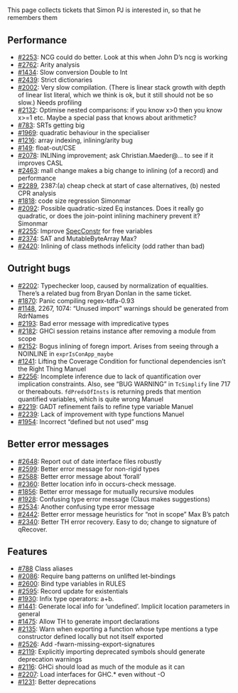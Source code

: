 #
This page collects tickets that Simon PJ is interested in, so that he remembers them


## Performance


- [\#2253](https://gitlab.staging.haskell.org/ghc/ghc/issues/2253): NCG could do better. Look at this when John D’s ncg is working
- [\#2762](https://gitlab.staging.haskell.org/ghc/ghc/issues/2762): Arity analysis        
- [\#1434](https://gitlab.staging.haskell.org/ghc/ghc/issues/1434): Slow conversion Double to Int        
- [\#2439](https://gitlab.staging.haskell.org/ghc/ghc/issues/2439): Strict dictionaries        
- [\#2002](https://gitlab.staging.haskell.org/ghc/ghc/issues/2002): Very slow compilation.   (There is linear stack growth with depth of linear list literal, which we think is ok, but it still should not be so slow.)        Needs profiling
- [\#2132](https://gitlab.staging.haskell.org/ghc/ghc/issues/2132): Optimise nested comparisons: if you know x\>0 then you know x\>=1 etc.  Maybe a special pass that knows about arithmetic?        
- [\#783](https://gitlab.staging.haskell.org/ghc/ghc/issues/783): SRTs getting big        
- [\#1969](https://gitlab.staging.haskell.org/ghc/ghc/issues/1969): quadratic behaviour in the specialiser        
- [\#1216](https://gitlab.staging.haskell.org/ghc/ghc/issues/1216): array indexing, inlining/arity bug        
- [\#149](https://gitlab.staging.haskell.org/ghc/ghc/issues/149): float-out/CSE        
- [\#2078](https://gitlab.staging.haskell.org/ghc/ghc/issues/2078): INLINing improvement; ask Christian.Maeder@… to see if it improves CASL
- [\#2463](https://gitlab.staging.haskell.org/ghc/ghc/issues/2463): mall change makes a big change to inlining (of a record) and performance        
- [\#2289](https://gitlab.staging.haskell.org/ghc/ghc/issues/2289), 2387:(a) cheap check at start of case alternatives, (b) nested CPR analysis        
- [\#1818](https://gitlab.staging.haskell.org/ghc/ghc/issues/1818): code size regression        Simonmar
- [\#2092](https://gitlab.staging.haskell.org/ghc/ghc/issues/2092): Possible quadratic-sized Eq instances. Does it really go quadratic, or does the join-point inlining machinery prevent it?        Simonmar
- [\#2255](https://gitlab.staging.haskell.org/ghc/ghc/issues/2255): Improve [SpecConstr](spec-constr) for free variables        
- [\#2374](https://gitlab.staging.haskell.org/ghc/ghc/issues/2374): SAT and MutableByteArray        Max?
- [\#2420](https://gitlab.staging.haskell.org/ghc/ghc/issues/2420): Inlining of class methods infelicity (odd rather than bad)        

## Outright bugs


- [\#2202](https://gitlab.staging.haskell.org/ghc/ghc/issues/2202): Typechecker loop, caused by normalization of equalities.  There’s a related bug from Bryan Donlan in the same ticket.
- [\#1870](https://gitlab.staging.haskell.org/ghc/ghc/issues/1870): Panic compiling regex-tdfa-0.93        
- [\#1148](https://gitlab.staging.haskell.org/ghc/ghc/issues/1148), 2267, 1074: “Unused import” warnings should be generated from RdrNames        
- [\#2193](https://gitlab.staging.haskell.org/ghc/ghc/issues/2193): Bad error message with impredicative types        
- [\#2182](https://gitlab.staging.haskell.org/ghc/ghc/issues/2182): GHCi session retains instance after removing a module from scope        
- [\#2152](https://gitlab.staging.haskell.org/ghc/ghc/issues/2152): Bogus inlining of foregn import.  Arises from seeing through a NOINLINE in `exprIsConApp_maybe`        
- [\#1241](https://gitlab.staging.haskell.org/ghc/ghc/issues/1241): Lifting the Coverage Condition for functional dependencies isn’t the Right Thing        Manuel
- [\#2256](https://gitlab.staging.haskell.org/ghc/ghc/issues/2256): Incomplete inference due to lack of quantification over implication constraints.  Also, see “BUG WARNING” in `TcSimplify` line 717 or thereabouts.  `fdPredsOfInsts` is returning preds that mention quantified variables, which is quite wrong        Manuel
- [\#2219](https://gitlab.staging.haskell.org/ghc/ghc/issues/2219): GADT refinement fails to refine type variable        Manuel
- [\#2239](https://gitlab.staging.haskell.org/ghc/ghc/issues/2239): Lack of improvement with type functions        Manuel
- [\#1954](https://gitlab.staging.haskell.org/ghc/ghc/issues/1954): Incorrect “defined but not used” msg        

## Better error messages


- [\#2648](https://gitlab.staging.haskell.org/ghc/ghc/issues/2648): Report out of date interface files robustly        
- [\#2599](https://gitlab.staging.haskell.org/ghc/ghc/issues/2599): Better error message for non-rigid types        
- [\#2588](https://gitlab.staging.haskell.org/ghc/ghc/issues/2588): Better error message about ‘forall’        
- [\#2360](https://gitlab.staging.haskell.org/ghc/ghc/issues/2360): Better location info in occurs-check message.        
- [\#1856](https://gitlab.staging.haskell.org/ghc/ghc/issues/1856): Better error message for mutually recursive modules        
- [\#1928](https://gitlab.staging.haskell.org/ghc/ghc/issues/1928): Confusing type error message (Claus makes suggestions)        
- [\#2534](https://gitlab.staging.haskell.org/ghc/ghc/issues/2534): Another confusing type error message        
- [\#2442](https://gitlab.staging.haskell.org/ghc/ghc/issues/2442): Better error message heuristics for “not in scope”        Max B’s patch
- [\#2340](https://gitlab.staging.haskell.org/ghc/ghc/issues/2340): Better TH error recovery.  Easy to do; change to signature of qRecover.        

## Features


- [\#788](https://gitlab.staging.haskell.org/ghc/ghc/issues/788)        Class aliases        
- [\#2086](https://gitlab.staging.haskell.org/ghc/ghc/issues/2086): Require bang patterns on unlifted let-bindings        
- [\#2600](https://gitlab.staging.haskell.org/ghc/ghc/issues/2600): Bind type variables in RULES        
- [\#2595](https://gitlab.staging.haskell.org/ghc/ghc/issues/2595): Record update for existentials        
- [\#1930](https://gitlab.staging.haskell.org/ghc/ghc/issues/1930): Infix type operators:  a+b.        
- [\#1441](https://gitlab.staging.haskell.org/ghc/ghc/issues/1441): Generate local info for ‘undefined’.  Implicit location parameters in general        
- [\#1475](https://gitlab.staging.haskell.org/ghc/ghc/issues/1475): Allow TH to generate import declarations        
- [\#2135](https://gitlab.staging.haskell.org/ghc/ghc/issues/2135): Warn when exporting a function whose type mentions a type constructor defined locally but not itself exported        
- [\#2526](https://gitlab.staging.haskell.org/ghc/ghc/issues/2526): Add -fwarn-missing-export-signatures        
- [\#2119](https://gitlab.staging.haskell.org/ghc/ghc/issues/2119): Explicitly importing deprecated symbols should generate deprecation warnings        
- [\#2116](https://gitlab.staging.haskell.org/ghc/ghc/issues/2116): GHCi should load as much of the module as it can        
- [\#2207](https://gitlab.staging.haskell.org/ghc/ghc/issues/2207): Load interfaces for GHC.\* even without -O        
- [\#1231](https://gitlab.staging.haskell.org/ghc/ghc/issues/1231): Better deprecations        
